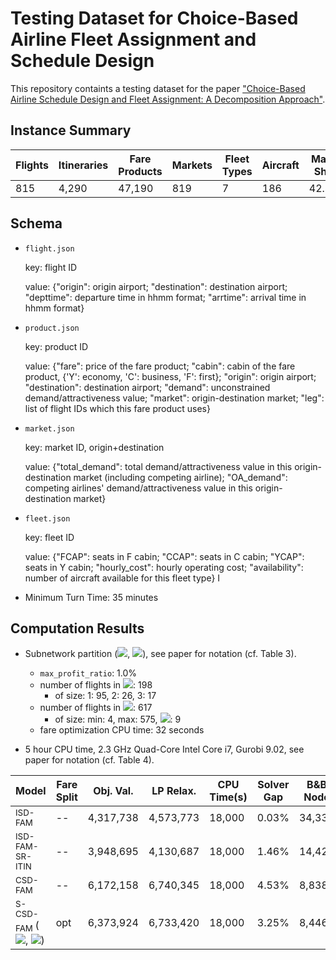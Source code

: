 # Testing Dataset for Choice-Based Airline Fleet Assignment and Schedule Design
This repository containts a testing dataset for the paper ["Choice-Based Airline Schedule Design and Fleet Assignment: A Decomposition Approach"](https://papers.ssrn.com/sol3/papers.cfm?abstract_id=3513164).

## Instance Summary

Flights | Itineraries | Fare Products | Markets | Fleet Types | Aircraft | Market Share
------------ | ------------- | ------------- | ------------- | ------------- | ------------- | ------------- 
815 | 4,290 | 47,190 | 819 | 7 | 186 | 42.36%

## Schema

- `flight.json`
  
  key: flight ID
  
  value:
  {"origin": origin airport;
  "destination": destination airport;
  "depttime": departure time in hhmm format;
  "arrtime": arrival time in hhmm format}
  
- `product.json`

  key: product ID
  
  value:
  {"fare": price of the fare product;
  "cabin": cabin of the fare product, {'Y': economy, 'C': business, 'F': first};
  "origin": origin airport;
  "destination": destination airport;
  "demand": unconstrained demand/attractiveness value;
  "market": origin-destination market;
  "leg": list of flight IDs which this fare product uses}
  
- `market.json`

  key: market ID, origin+destination
  
  value:
  {"total_demand": total demand/attractiveness value in this origin-destination market (including competing airline);
   "OA_demand": competing airlines' demand/attractiveness value in this origin-destination market}
   
- `fleet.json`

  key: fleet ID
  
  value:
  {"FCAP": seats in F cabin; 
   "CCAP": seats in C cabin; 
   "YCAP": seats in Y cabin;
   "hourly_cost": hourly operating cost;
   "availability": number of aircraft available for this fleet type}
  I
- Minimum Turn Time: 35 minutes
  
## Computation Results

- Subnetwork partition (<img src="https://render.githubusercontent.com/render/math?math=\Pi_c">, <img src="https://render.githubusercontent.com/render/math?math=\Pi_t">), see paper for notation (cf. Table 3).

  - ``max_profit_ratio``: 1.0%
  - number of flights in <img src="https://render.githubusercontent.com/render/math?math=\Pi_c">: 198
    - of size: 1: 95, 2: 26, 3: 17
  - number of flights in <img src="https://render.githubusercontent.com/render/math?math=\Pi_t">: 617
    - of size: min: 4, max: 575, <img src="https://render.githubusercontent.com/render/math?math=|\Pi_t|">: 9
  - fare optimization CPU time: 32 seconds

- 5 hour CPU time, 2.3 GHz Quad-Core Intel Core i7, Gurobi 9.02, see paper for notation (cf. Table 4).

Model | Fare Split | Obj. Val. | LP Relax. | CPU Time(s) | Solver Gap | B&B Node | Profit | Annual Profit Improvement
------------ | ------------- | ------------- | ------------- | ------------- | ------------- | ------------- | ------------- | ------------- 
<sub> ISD-FAM </sub>| -- | 4,317,738 | 4,573,773 | 18,000 | 0.03% |  34,336 | 6,157,037 | 0 Million
<sub> ISD-FAM-SR-ITIN </sub>| -- | 3,948,695 | 4,130,687 | 18,000 | 1.46% |  14,427 | 6,080,153 | (28.06) Million
<sub> CSD-FAM </sub>| -- | 6,172,158 | 6,740,345 | 18,000 | 4.53% |  8,838 | 6,172,158 | 5.52 Million
<sub> S-CSD-FAM </sub>(<img src="https://render.githubusercontent.com/render/math?math=\Pi_c">, <img src="https://render.githubusercontent.com/render/math?math=\Pi_t">) | opt | 6,373,924 | 6,733,420 | 18,000 | 3.25% |  8,446 | 6,235,549 | 28.67 Million
